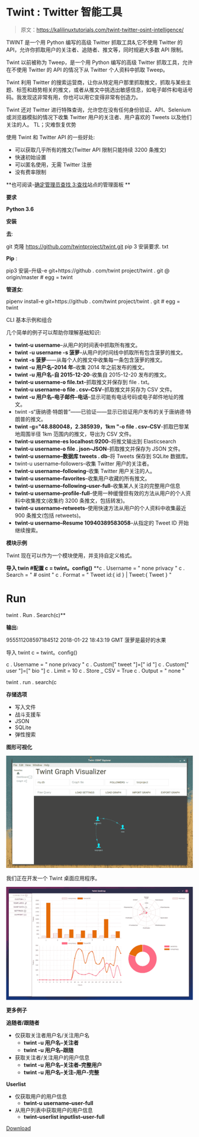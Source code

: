 # Twint : Twitter 智能工具

> 原文：<https://kalilinuxtutorials.com/twint-twitter-osint-intelligence/>

TWINT 是一个用 Python 编写的高级 Twitter 抓取工具&,它不使用 Twitter 的 API，允许你抓取用户的关注者、追随者、推文等，同时规避大多数 API 限制。

Twint 以前被称为 Tweep，是一个用 Python 编写的高级 Twitter 抓取工具，允许在不使用 Twitter 的 API 的情况下从 Twitter 个人资料中抓取 Tweep。

Twint 利用 Twitter 的搜索运营商，让你从特定用户那里抓取推文，抓取与某些主题、标签和趋势相关的推文，或者从推文中挑选出敏感信息，如电子邮件和电话号码。我发现这非常有用，你也可以用它变得非常有创造力。

Twint 还对 Twitter 进行特殊查询，允许您在没有任何身份验证、API、Selenium 或浏览器模拟的情况下收集 Twitter 用户的关注者、用户喜欢的 Tweets 以及他们关注的人。
TL；灾难恢复优势

使用 Twint 和 Twitter API 的一些好处:

*   可以获取几乎所有的推文(Twitter API 限制只能持续 3200 条推文)
*   快速初始设置
*   可以匿名使用，无需 Twitter 注册
*   没有费率限制

**也可阅读-[确定管理员查找 3:查找](https://kalilinuxtutorials.com/okadminfinder-admin-panel/)站点的管理面板 **

**要求**

**Python 3.6**

**安装**

**去**:

git 克隆 https://github.com/twintproject/twint.git
pip 3 安装要求. txt

**Pip** :

pip3 安装–升级-e git+https://github . com/twint project/twint . git @ origin/master # egg = twint

**管道女**:

pipenv install-e git+https://github . com/twint project/twint . git # egg = twint

CLI 基本示例和组合

几个简单的例子可以帮助你理解基础知识:

*   **twint-u username**–从用户的时间表中抓取所有推文。
*   **twint -u username -s 菠萝**–从用户的时间线中抓取所有包含菠萝的推文。
*   **twint -s 菠萝**——从每个人的推文中收集每一条包含菠萝的推文。
*   **twint -u 用户名–2014 年**–收集 2014 年之前发布的推文。
*   **twint -u 用户名-自 2015-12-20**-收集自 2015-12-20 发布的推文。
*   **twint-u username-o file.txt**–抓取推文并保存到 file . txt。
*   **twint-u username-o file . csv–CSV**–抓取推文并另存为 CSV 文件。
*   **twint -u 用户名–电子邮件–电话**–显示可能有电话号码或电子邮件地址的推文。
*   twint -s“唐纳德·特朗普”——已验证——显示已验证用户发布的关于唐纳德·特朗普的推文。
*   **twint -g="48.880048，2.385939，1km "-o file . csv–CSV**-抓取巴黎某地周围半径 1km 范围内的推文，导出为 CSV 文件。
*   **twint-u username-es localhost:9200**–将推文输出到 Elasticsearch
*   **twint-u username-o file . json–JSON**–抓取推文并保存为 JSON 文件。
*   **twint-u username–数据库 tweets . db**–将 Tweets 保存到 SQLite 数据库。
*   twint-u username–followers–收集 Twitter 用户的关注者。
*   **twint-u username–following**–收集 Twitter 用户关注的人。
*   **twint-u username–favorites**–收集用户收藏的所有推文。
*   **twint-u username–following–user-full**–收集某人关注的完整用户信息
*   **twint-u username–profile-full**–使用一种缓慢但有效的方法从用户的个人资料中收集推文(收集约 3200 条推文，包括转发)。
*   **twint-u username–retweets**–使用快速方法从用户的个人资料中收集最近 900 条推文(包括 retweets)。
*   **twint-u username–Resume 10940389583058**–从指定的 Tweet ID 开始继续搜索。

**模块示例**

Twint 现在可以作为一个模块使用，并支持自定义格式。

**导入 twin
#配置
c = twint。config()**
**c . Username = " none privacy "
c . Search = " # osint "
c . Format = " Tweet id:{ id } | Tweet:{ Tweet } "

# Run
twint . Run . Search(c)**

**输出:**

955511208597184512 2018-01-22 18:43:19 GMT 菠萝是最好的水果

导入 twint
c = twint。config()

c . Username = " none privacy "
c . Custom[" tweet "]=[" id "]
c . Custom[" user "]=[" bio "]
c . Limit = 10
c . Store _ CSV = True
c . Output = " none "

twint . run . search(c

**存储选项**

*   写入文件
*   战斗支援车
*   JSON
*   SQLite
*   弹性搜索

**图形可视化**

![](img/5ee139dd3361b2afe73bb7b1e90c0894.png)

我们正在开发一个 Twint 桌面应用程序。

![](img/f2274ab42244adc0be4b3b6332f534f1.png)

**更多例子**

**追随者/跟随者**

*   仅获取关注者用户名/关注用户名
    *   **twint -u 用户名–关注者**
    *   **twint -u 用户名–跟随**
*   获取关注者/关注用户的用户信息
    *   **twint -u 用户名–关注者–完整用户**
    *   **twint -u 用户名–关注–用户-完整**

**Userlist**

*   仅获取用户的用户信息
    *   **twint-u username–user-full**
*   从用户列表中获取用户的用户信息
    *   **twint–userlist inputlist–user-full**

[Download](https://github.com/twintproject/twint)